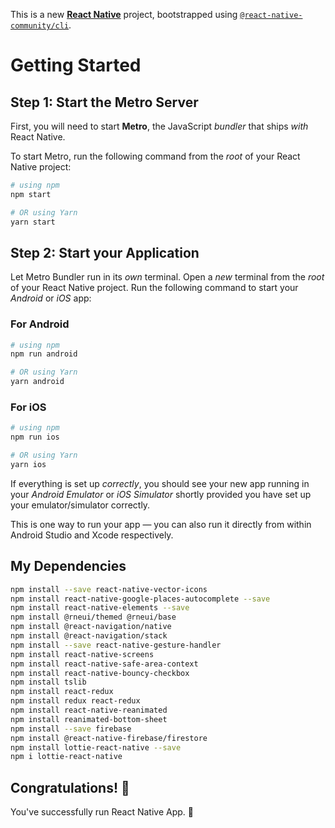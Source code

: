 This is a new [**React Native**](https://reactnative.dev) project, bootstrapped using [`@react-native-community/cli`](https://github.com/react-native-community/cli).

# Getting Started

## Step 1: Start the Metro Server

First, you will need to start **Metro**, the JavaScript _bundler_ that ships _with_ React Native.

To start Metro, run the following command from the _root_ of your React Native project:

```bash
# using npm
npm start

# OR using Yarn
yarn start
```

## Step 2: Start your Application

Let Metro Bundler run in its _own_ terminal. Open a _new_ terminal from the _root_ of your React Native project. Run the following command to start your _Android_ or _iOS_ app:

### For Android

```bash
# using npm
npm run android

# OR using Yarn
yarn android
```

### For iOS

```bash
# using npm
npm run ios

# OR using Yarn
yarn ios
```

If everything is set up _correctly_, you should see your new app running in your _Android Emulator_ or _iOS Simulator_ shortly provided you have set up your emulator/simulator correctly.

This is one way to run your app — you can also run it directly from within Android Studio and Xcode respectively.

## My Dependencies

```bash
npm install --save react-native-vector-icons
npm install react-native-google-places-autocomplete --save
npm install react-native-elements --save
npm install @rneui/themed @rneui/base
npm install @react-navigation/native
npm install @react-navigation/stack
npm install --save react-native-gesture-handler
npm install react-native-screens
npm install react-native-safe-area-context
npm install react-native-bouncy-checkbox
npm install tslib
npm install react-redux
npm install redux react-redux
npm install react-native-reanimated
npm install reanimated-bottom-sheet
npm install --save firebase
npm install @react-native-firebase/firestore
npm install lottie-react-native --save
npm i lottie-react-native
```

## Congratulations! :tada:

You've successfully run React Native App. :partying_face: